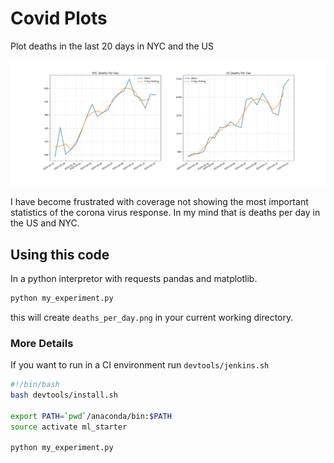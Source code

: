 # Covid Plots
Plot deaths in the last 20 days in NYC and the US

![Deaths Per Day](deaths_per_day.png)


I have become frustrated with coverage not showing the most important statistics of the corona virus response.
In my mind that is deaths per day in the US and NYC.

## Using this code
In a python interpretor with requests pandas and matplotlib.

```bash
python my_experiment.py
```

this will create `deaths_per_day.png` in your current working directory.

### More Details
If you want to run in a CI environment run `devtools/jenkins.sh`

```bash
#!/bin/bash
bash devtools/install.sh

export PATH=`pwd`/anaconda/bin:$PATH
source activate ml_starter

python my_experiment.py
```

